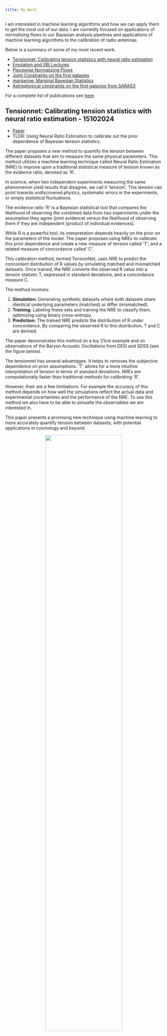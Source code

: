 ```yaml
---
title: My Work
---
```


I am interested in machine learning algorithms and how we can apply them to
get the most out of our data. I am currently focused on applications of
normalising flows to our Bayesian analysis pipelines and applications of
machine learning algorithms to the calibration of radio antennas.

Below is a summary of some of my most recent work.

- [Tensionnet: Calibrating tension statistics with neural ratio estimation](#tensionnet-calibrating-tension-statistics-with-neural-ratio-estimation---15102024)
- [Emulation and SBI Lectures](#emulation-and-sbi-lectures)
- [Piecewise Normalizing Flows](#piecewise-normalizing-flows)
- [Joint Constraints on the first galaxies](#joint-constraints-on-the-first-galaxies)
- [margarine: Marginal Bayesian Statistics](#margarine-marginal-bayesian-statistics)
- [Astrophysical constraints on the first galaxies from SARAS3](#astrophysical-constraints-on-the-first-galaxies-from-saras3)

For a complete list of publications see [here](https://harrybevins.co.uk/pubs.html).

## Tensionnet: Calibrating tension statistics with neural ratio estimation - 15102024

- [Paper](https://arxiv.org/abs/2407.15478)
- TLDR: Using Neural Ratio Estimation to calibrate out the prior dependence of Bayesian tension statistics.

The paper proposes a new method to quantify the tension between different datasets that aim to measure 
the same physical parameters. This method utilizes a machine learning technique called Neural Ratio Estimation (NRE) 
to improve upon a traditional statistical measure of tension known as the evidence ratio, denoted as 'R'.

In science, when two independent experiments measuring the same phenomenon yield results that disagree, 
we call it 'tension'. This tension can point towards undiscovered physics, systematic errors in the experiments, 
or simply statistical fluctuations.

The evidence ratio 'R' is a Bayesian statistical tool that compares the likelihood of observing the combined data 
from two experiments under the assumption they agree (joint evidence) versus the likelihood of observing them 
if they are independent (product of individual evidences).

While R is a powerful tool, its interpretation depends heavily on the prior on the parameters of the model. The paper 
proposes using NREs to calibrate this prior dependence and create a new measure of tension called 'T', and
a related measure of concordance called 'C'.

This calibration method, termed TensionNet, uses NRE to predict the concordant distribution of 
R values by simulating matched and mismatched datasets. Once trained, the NRE converts the observed 
R value into a tension statistic T, expressed in standard deviations, and a concordance measure C.

The method involves:

1. **Simulation:** Generating synthetic datasets where both datasets share identical underlying parameters (matched) or differ (mismatched).
2. **Training:** Labeling these sets and training the NRE to classify them, optimizing using binary cross-entropy.
3. **Prediction:** The trained NRE predicts the distribution of R under concordance. By comparing the observed R to this distribution, T and C are derived.

The paper demonstrates this method on a toy 21cm example and on observations of the Baryon Acoustic Oscillations from
DESI and SDSS (see the figure below).

The tensionnet has several advantages. It helps to removes the subjective dependence on prior assumptions. 
'T'  allows for a more intuitive interpretation of tension in terms of standard deviations.
NREs are computationally faster than traditional methods for calibrating 'R'.

However, their are a few limitiations. For example the accuracy of this method depends on how well the simulations 
reflect the actual data and experimental uncertainties and the performance of the NRE. To use this method we also
have to be able to simualte the observables we are interested in.

This paper presents a promising new technique using machine learning to more accurately quantify tension 
between datasets, with potential applications in cosmology and beyond.

<center><img src="{{ site.url }}/assets/tensionnet-example.png" width="70%" alt-text="tensionnet Example"></center>

## Emulation and SBI Lectures

- [Lecture One: Emulators](https://github.com/htjb/Talks/raw/master/Lectures/MPhil_Data_Intensive_Science_Lectures_2024/Lecture-15.pdf)
- [Lecture Two: Simulation Based Inference](https://github.com/htjb/Talks/raw/master/Lectures/MPhil_Data_Intensive_Science_Lectures_2024/Lecture-16.pdf)
- TLDR: MPhil Data Intensive Science Minor Module lectures on the use of
emulators and simulation based inference in astronomy and cosmology.
- 19/03/2024

I recently gave two lectures on the use of emulators and simulation based 
inference in astronomy and cosmology for the "Data Driven Radio Astronomy in the
SKA Era" minor module for the Cambridge MPhil in Data Intensive Science. The
lectures were non-examinable and designed to give the students an introduction
to the application of machine learning tools in the field of Radio Astronomy.
They followed a series of lectures covering a range of topics from electromagnetic
modelling of array beams, imagining with interferometers and inference techniques
given by members of the [Cavendish Radio Cosmology Research Group](https://www.cavendishradiocosmology.com).

In the first of my lectures I discussed how emulators allow
us to physically model our data in computationally efficient ways that make
Bayesian inference feasible. The likelihood function $L(\theta)$ in Bayesian inference is 
a function of our data model $M(\theta)$ where $\theta$ are physically meaningful
parameters. In an MCMC chain the likelihood has to be called millions of times
for different parameter sets
but if our model is a semi-numerical or hydrodynamical simulation each call
can take hours or even weeks making the inference infeasible. However,
we can train neural network emulators with a comparatively small number of model
realisations to accurately approximate the semi-numerical or hydrodynamical simulations.
Typically these emulators will take fractions of a second to evaluate for a single parameter
set reducing the likelihood evaluation time and making inference possible.

In the lecture I demonstrated how we build emulators for sky-averaged 21-cm
Cosmology, discussed dimensionality reduction and discussed how one might emulate images
with Convolutional Neural Networks. I wrote a set
of example python notebooks demonstrating each of these concepts which are available
[here](https://github.com/htjb/Talks/tree/master/Lectures/MPhil_Data_Intensive_Science_Lectures_2024/mphil-lecture-examples).

In the second lecture, I introduced Simulation Based Inference (SBI) and discussed why
this is a useful tool in astrophysics and cosmology. In SBI the goal is to infer 
our likelihood from simulations of our observable and use neural networks to
approximate the posterior $P(\theta|D)$, the likleihood $P(D|\theta)$ or the
ratio of likelihood to Bayesian Evidence $\frac{P(D|\theta)}{P(D)}$. In the
lecture I introduced the students to the concepts of Approximate Bayesian
Computation, Neural Posterior Estimation with Conditional Normalising Flows
and Neural Ratio Estimation. For each concept I again provided Python notebooks
demonstrations (see [here](https://github.com/htjb/Talks/tree/master/Lectures/MPhil_Data_Intensive_Science_Lectures_2024/mphil-lecture-examples)).

<center><img src="{{ site.url }}/assets/Lecture-image.png" alt-text="SBI Lecture"></center>


## Piecewise Normalizing Flows

- [Paper](https://arxiv.org/abs/2305.02930)
- TLDR: Using clustering algorithms to improve the accuracy of normalizing
flows when learning multi-modal distributions.

In this paper I demonstrated how we can exploit clustering algorithms
to improve the accuracy of normalizing flows when learning highly multi-modal
distributions.

Normalizing flows can be used to perform density estimation and are a bijective
and differentiable transformation between a known base distribution and
a target distribution. The transformation is often represented by
a neural network that can be optimised to learn the target. Once learnt
we can draw samples from the flow and calculate probabilities for a given
set of samples on the distribution.

The flows typically struggle to learn multi-modal distributions because the
topology of the base distribution is so different to the topology of the
target distribution. A number of methods exist to improve the accuracy of 
flows on multi-modal distributions but we often find that the
learned distributions feature bridges between the modes that are not present
in the target.

In our work we showed that we can break the target distribution up into
different clusters and train normalizing flows on each cluster. We discuss
how to sample from this piecewise distribution and how to calcualte probabilities
on it in the papaer.

The below figure shows how our piecewise normalizing flow approach
performs in comparison to a single noramlizing flow (MAF) and an alternative
approach detailed in [Stimper et al. 2022](https://proceedings.mlr.press/v151/stimper22a).

<center><img src="{{ site.url }}/assets/piecewise_normalising_flows.png" width="70%" alt-text="Benchmark Examples"></center>


## Joint Constraints on the first galaxies

- [Paper](https://arxiv.org/abs/2301.03298)
- TLDR: Using a novel machine learning Bayesian workflow to derive joint
constraints on the properties of the first galaxies with data from 21-cm
cosmology experiments.

In this work we used normalizing flows to model posterior distributions
from previous analysis of data from the 21-cm experiments SARAS3 and HERA to
efficiently perform a joint analysis and place constraints on the properties of
the first stars and galaxies.

21-cm cosmology is concerned with the detection of a signal from the Cosmic Dawn
and Epoch of Reionization from neutral hydrogen which can inform us about
the star formation rates of the first galaxies, their halo masses, their X-ray and
radio luminosities and how quickly the universe ionized. We either attempt to
detect the sky-averaged signal, redshifted from the early universe, in the radio
band with single radiometers, like SARAS3, or detect the spatial variation in the
signal through the power spectrum with interferometers like HERA.

Both HERA and SARAS3 have collected data in the past few years but neither
experiment has claimed a detection of the signal. Instead they have been able
to place upper limits on the magnitude of both the sky-averaged signal and the
power spectrum. Using these upper limits we are able to demonstrate that we
can recover tighter constraints on the magnitude of the signals and the properties of
early galaxies than can be achieved with each experiment individually. The figure below
shows the one-, two- and three-sigma constratints on the magnitude of the
signals derived using the prior on our astrophysical parameters, from each experiment
and jointly.

<center><img src="{{ site.url }}/assets/joint_constraints.png" width="70%" alt-text="Joint Constraints"></center>

## margarine: Marginal Bayesian Statistics

- [Paper One](https://arxiv.org/abs/2205.12841)
- [Paper Two](https://arxiv.org/abs/2207.11457)
- TLDR: Using normalizing flows to build of nuisance-free or marginal
Bayesian workflow.

In these two papers we demonstrated that we could use normalizing flows to
derive marginal posterior distributions, define marginal or nuisance-free likeilhood
functions and calcualte marginal Bayesian statistics such as the Kullback-Leibler
divergence and Bayesian Model Dimensionality.

We use normalizing flows, bijective and differentiable transformations between a
base distribution and more complex target distribution, to post process MCMC and
Nested Sampling chains and marginalise out nuisance parameters. This gives us
access to the posterior distributions on core science parameters and allows
us to evaluate probabilities without having to worry about instrumental nuiances
and contaminating signals.

Through access to the marginal posterior distributions we then define
the marginal Kullback-Leibler divergence and marginal Bayesian Model Dimensionality
which allow us to evalute the constraining power of different experiments in
just the core science part of the parameter space. In practice this allows us
to compare different experimental approaches with different nuisance parameters
and determine which is giving us the most information about the parameters that we
are interested in.

Using the marginal or nuisance-free likelihood function we also outline a method
for performing efficient joint analysis without having to sample the nuisance
parameters but still recovering the correct Bayesian evidence. 
We demonstrated this with Planck and the Dark Energy Survey and
the resultant joint constraints are shown below.

<center><img src="{{ site.url }}/assets/planck_des.pdf" width="70%" alt-text="Joint Planck and DES Constraints"></center>

## Astrophysical constraints on the first galaxies from SARAS3

- [Paper](https://www.nature.com/articles/s41550-022-01825-6)
- [Preprint](https://arxiv.org/abs/2212.00464)
- Publisher: Nature Astronomy
- TLDR: The first constraints from 21-cm cosmology on the properties of the first galaxies 200
million years after the Big Bang.

In this work we used data from the SARAS3 radiometer to constrain the properties of
galaxies at redshift of 20 roughly 200 million years after the Big Bang. The SARAS3
radiometer is aiming to detect the redshifted sky-averaged 21-cm signal from neutral 
hydrogen during the Cosmic Dawn and Epoch of Reionization. The signal, measured
relative to the radio background, is sensitive to the star formation properties
of the first galaxies, their X-ray and radio luminosities and the CMB optical
depth.

Using an upper limit measurement of the signal from the SARAS3 instrument
we are able to rule out scenarios in which high redshfit galaxies were very luminous
in the radio band and had low X-ray efficiencies. We also place constraints on 
the star formation rate and minimum halo mass for star formation at high redshfits
for the first time.

We compare our constraints to those from the precursor instrument SARAS2 and
demonstrate that while the constraints are generally stronger from SARAS3 each experiment
gives us information about the properties of galaxies at different redshifts. This
suggests that we can gain information by performing a joint analysis of 
differnt data sets and is shown in the figure below. The figure shows the functional constraints
on the 21-cm signal from each experiment against the prior and the KL divergence,
a measure of the information gain when contracting the prior to the posterior, for each
instrument.

<center><img src="{{ site.url }}/assets/saras2-saras3-comparison.pdf" width="70%" alt-text="SARAS2 and SARAS3 Constraints"></center>